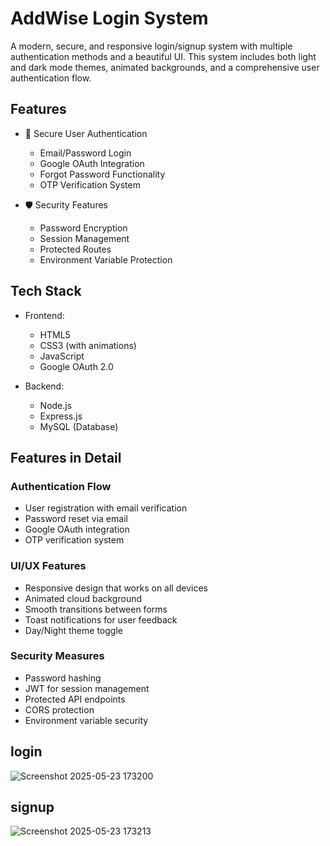 # AddWise Login System

A modern, secure, and responsive login/signup system with multiple authentication methods and a beautiful UI. This system includes both light and dark mode themes, animated backgrounds, and a comprehensive user authentication flow.

## Features

- 🔐 Secure User Authentication
  - Email/Password Login
  - Google OAuth Integration
  - Forgot Password Functionality
  - OTP Verification System

- 🛡️ Security Features
  - Password Encryption
  - Session Management
  - Protected Routes
  - Environment Variable Protection

## Tech Stack

- Frontend:
  - HTML5
  - CSS3 (with animations)
  - JavaScript 
  - Google OAuth 2.0

- Backend:
  - Node.js
  - Express.js
  - MySQL (Database)

## Features in Detail

### Authentication Flow
- User registration with email verification
- Password reset via email
- Google OAuth integration
- OTP verification system

### UI/UX Features
- Responsive design that works on all devices
- Animated cloud background
- Smooth transitions between forms
- Toast notifications for user feedback
- Day/Night theme toggle

### Security Measures
- Password hashing
- JWT for session management
- Protected API endpoints
- CORS protection
- Environment variable security

## login
![Screenshot 2025-05-23 173200](https://github.com/user-attachments/assets/4e81b371-df37-4feb-8c9c-e7d12b0be1ed)

## signup
![Screenshot 2025-05-23 173213](https://github.com/user-attachments/assets/bbe9e90b-5d12-45d8-a8d0-67d3609e398f)

